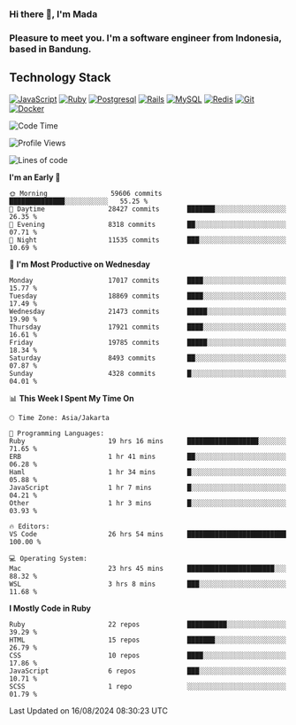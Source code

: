 ### Hi there 👋, I'm Mada
### Pleasure to meet you. I'm a software engineer from Indonesia, based in Bandung.

## Technology Stack

[![JavaScript](https://img.shields.io/badge/-JavaScript-%23F7DF1C?style=flat-square&logo=javascript&logoColor=000000&labelColor=%23F7DF1C&color=%23FFCE5A)](https://www.javascript.com/)
[![Ruby](https://img.shields.io/badge/Ruby-CC342D?style=flat-square&logo=ruby&logoColor=white)](https://www.ruby-lang.org/en/)
[![Postgresql](https://img.shields.io/badge/PostgreSQL-316192?style=flat-square&logo=postgresql&logoColor=ffffff)](https://www.postgresql.org/)
[![Rails](https://img.shields.io/badge/Ruby_on_Rails-CC0000?style=flat-square&logo=ruby-on-rails&logoColor=white)](https://rubyonrails.org/)
[![MySQL](https://img.shields.io/badge/-MySQL-4479A1?style=flat-square&logo=MySQL&logoColor=ffffff)](https://www.mysql.com/)
[![Redis](https://img.shields.io/badge/-Redis-DC382D?style=flat-square&logo=Redis&logoColor=ffffff)](https://redis.io/)
[![Git](https://img.shields.io/badge/-Git-%23F05032?style=flat-square&logo=git&logoColor=%23ffffff)](https://git-scm.com/)
[![Docker](https://img.shields.io/badge/-Docker-2496ED?style=flat-square&logo=docker&logoColor=ffffff)](https://www.docker.com/)
<!--
**madaarya/madaarya** is a ✨ _special_ ✨ repository because its `README.md` (this file) appears on your GitHub profile.

Here are some ideas to get you started:

- 🔭 I’m currently working on ...
- 🌱 I’m currently learning ...
- 👯 I’m looking to collaborate on ...
- 🤔 I’m looking for help with ...
- 💬 Ask me about ...
- 📫 How to reach me: ...
- 😄 Pronouns: ...
- ⚡ Fun fact: ...
-->
<!--START_SECTION:waka-->
![Code Time](http://img.shields.io/badge/Code%20Time-6%2C350%20hrs%2029%20mins-blue)

![Profile Views](http://img.shields.io/badge/Profile%20Views-0-blue)

![Lines of code](https://img.shields.io/badge/From%20Hello%20World%20I%27ve%20Written-45.9%20million%20lines%20of%20code-blue)

**I'm an Early 🐤** 

```text
🌞 Morning                59606 commits       ██████████████░░░░░░░░░░░   55.25 % 
🌆 Daytime                28427 commits       ███████░░░░░░░░░░░░░░░░░░   26.35 % 
🌃 Evening                8318 commits        ██░░░░░░░░░░░░░░░░░░░░░░░   07.71 % 
🌙 Night                  11535 commits       ███░░░░░░░░░░░░░░░░░░░░░░   10.69 % 
```
📅 **I'm Most Productive on Wednesday** 

```text
Monday                   17017 commits       ████░░░░░░░░░░░░░░░░░░░░░   15.77 % 
Tuesday                  18869 commits       ████░░░░░░░░░░░░░░░░░░░░░   17.49 % 
Wednesday                21473 commits       █████░░░░░░░░░░░░░░░░░░░░   19.90 % 
Thursday                 17921 commits       ████░░░░░░░░░░░░░░░░░░░░░   16.61 % 
Friday                   19785 commits       █████░░░░░░░░░░░░░░░░░░░░   18.34 % 
Saturday                 8493 commits        ██░░░░░░░░░░░░░░░░░░░░░░░   07.87 % 
Sunday                   4328 commits        █░░░░░░░░░░░░░░░░░░░░░░░░   04.01 % 
```


📊 **This Week I Spent My Time On** 

```text
🕑︎ Time Zone: Asia/Jakarta

💬 Programming Languages: 
Ruby                     19 hrs 16 mins      ██████████████████░░░░░░░   71.65 % 
ERB                      1 hr 41 mins        ██░░░░░░░░░░░░░░░░░░░░░░░   06.28 % 
Haml                     1 hr 34 mins        █░░░░░░░░░░░░░░░░░░░░░░░░   05.88 % 
JavaScript               1 hr 7 mins         █░░░░░░░░░░░░░░░░░░░░░░░░   04.21 % 
Other                    1 hr 3 mins         █░░░░░░░░░░░░░░░░░░░░░░░░   03.93 % 

🔥 Editors: 
VS Code                  26 hrs 54 mins      █████████████████████████   100.00 % 

💻 Operating System: 
Mac                      23 hrs 45 mins      ██████████████████████░░░   88.32 % 
WSL                      3 hrs 8 mins        ███░░░░░░░░░░░░░░░░░░░░░░   11.68 % 
```

**I Mostly Code in Ruby** 

```text
Ruby                     22 repos            ██████████░░░░░░░░░░░░░░░   39.29 % 
HTML                     15 repos            ███████░░░░░░░░░░░░░░░░░░   26.79 % 
CSS                      10 repos            ████░░░░░░░░░░░░░░░░░░░░░   17.86 % 
JavaScript               6 repos             ███░░░░░░░░░░░░░░░░░░░░░░   10.71 % 
SCSS                     1 repo              ░░░░░░░░░░░░░░░░░░░░░░░░░   01.79 % 
```




 Last Updated on 16/08/2024 08:30:23 UTC
<!--END_SECTION:waka-->
